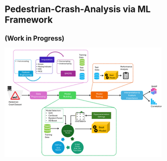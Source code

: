 # Pedestrian-Crash-Analysis via ML Framework
## (Work in Progress)


![alt text](https://github.com/Mr-TalhaIlyas/Pedestrian-Crash-Analysis/blob/main/framework.png)
